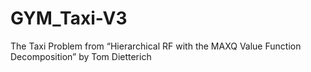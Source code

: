 # GYM_Taxi-V3
The Taxi Problem from “Hierarchical RF with the MAXQ Value Function Decomposition” by Tom Dietterich
